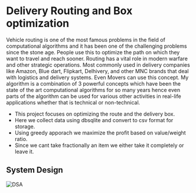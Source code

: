 # Delivery Routing and Box optimization

Vehicle routing is one of the most famous problems in the field of computational algorithms and it has been one of the challenging problems since the stone age. People use this to optimize the path on which they want to travel and reach sooner. Routing has a vital role in modern warfare and other strategic operations. Most commonly used in delivery companies like Amazon, Blue dart, Flipkart, Delhivery, and other MNC brands that deal with logistics and delivery systems. Even Movers can use this concept. My algorithm is a combination of 3 powerful concepts which have been the state of the art computational algorithms for so many years hence even parts of the algorithm can be used for various other activities in real-life applications whether that is technical or non-technical.

- This project focuses on optimizing the route and the delivery box.
- Here we collect data using dbsqlite and convert to csv format for storage.
- Using greedy apporach we maximize the profit based on value/weight ratio.
- Since we cant take fractionally an item we either take it completely or leave it.
## System Design
![DSA](https://user-images.githubusercontent.com/74369688/166103724-5f55d5b8-3989-49a6-a4b5-fe4ee18defe9.png)
